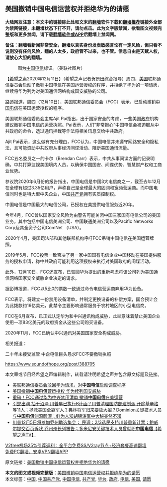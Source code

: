  <h2>美国撤销中国电信运营权并拒绝华为的请愿</h2> <p class="notice"><b>大陆网友注意：本文中的链接除此处和文末的<a href="https://github.com/bannedbook/fanqiang" >翻墙</a>软件下载和<a href="https://github.com/killgcd/justmysocks/blob/master/README.md">翻墙推荐</a>链接外全部为禁网链接，未翻墙状态下打不开，请勿点击。此为文字版禁闻，欲看图文视频完整版和更多禁闻，请下载<a href="https://github.com/bannedbook/fanqiang">翻墙软件或APP</a>后翻墙上禁闻网。</p><p>备注：翻墙看新闻非常安全，翻墙以真实身份发表敏感言论有一定风险，但只看不说则没有任何风险，翻的人太多，政府管不过来，也不管。信息自由是天赋人权，请放心大胆的翻墙。</b></p>  <div class="entry"> <figure><figcaption>图为<a href="https://www.bannedbook.org/bnews/tag/%E4%B8%AD%E5%9B%BD/" class="st_tag internal_tag" rel="tag" title="标签 中国 下的日志">中国</a><a href="https://www.bannedbook.org/bnews/tag/%E7%94%B5%E4%BF%A1/" class="st_tag internal_tag" rel="tag" title="标签 电信 下的日志">电信</a>标识。（美联社图片）</figcaption></figure> <p>【<span class='wp_keywordlink_affiliate'><a href="https://www.soundofhope.org" title="希望之声" target="_blank">希望之声</a></span>2020年12月11日】（希望之声记者贺景田综合报导）周四，<a href="https://www.bannedbook.org/bnews/tag/%e7%be%8e%e5%9b%bd/" class="st_tag internal_tag" rel="tag" title="标签 美国 下的日志">美国</a>联邦通信委员会启动了撤销<span class='wp_keywordlink_affiliate'><a href="https://www.bannedbook.org/" title="中国" target="_blank">中国</a></span>电信在美国运营授权的程序，并拒绝了<a href="https://www.bannedbook.org/bnews/tag/%e5%8d%8e%e4%b8%ba/" class="st_tag internal_tag" rel="tag" title="标签 华为 下的日志">华为</a>的一项<a href="https://www.bannedbook.org/bnews/tag/%E8%AF%B7%E6%84%BF/" class="st_tag internal_tag" rel="tag" title="标签 请愿 下的日志">请愿</a>，继续将华为列为对美国通信网络构成国安威胁的公司。</p> <p>路透报道，周四（12月10日），美国联邦通信委员会（FCC）表示，已启动撤销<a href="https://www.bannedbook.org/bnews/tag/%e4%b8%ad%e5%9b%bd%e7%94%b5%e4%bf%a1/" class="st_tag internal_tag" rel="tag" title="标签 中国电信 下的日志">中国电信</a>在美国运营授权的程序。</p> <p>美国联邦通信委员会主席Ajit Pai指出，出于国家安全的考虑，一些美国<a href="https://www.bannedbook.org/bnews/tag/%e6%94%bf%e5%ba%9c/" class="st_tag internal_tag" rel="tag" title="标签 政府 下的日志">政府</a>机构建议撤销中国电信的运营执照。Pai表示，人们“非常担心”中国电信会被迫服从中共政府的命令，透过通讯拦截等作法将相关讯息交给中共政府。</p> <p>Ajit Pai表示，这么做有充分理由，FCC认为，中国电信并未遵守网路安全和隐私法，且可能资助中共政府从事经济间谍活动、阻断美国通讯流量。</p> <p>FCC五名委员之一的卡尔（Brendan Carr）表示，中共从事间谍方面的记录明确，中共打算监视美国境内人员，以确保中国国安、间谍优势、智慧财产权和工商业优势。</p> <p>参议院2020年6月份的报告指出，中国电信是中国3大电信商之一，截至去年12月在全球有超过3.35亿用户，声称自己是全球最大的固网和宽频营运商。而中国电信同时也是特大型中央企业，中国<a href="https://www.bannedbook.org/bnews/tag/%e5%85%b1%e4%ba%a7%e5%85%9a/" class="st_tag internal_tag" rel="tag" title="标签 共产党 下的日志">共产党</a>拥有实质控制权。</p>  <p>中国电信是中国最大的电信公司，已授权在美提供电信服务近20年。</p> <p>今年4月，FCC曾以国家安全风险为由警告可能关闭中国三家国有电信公司的美国业务，其中包括中国电信美洲公司、中国联通美洲公司以及Pacific Networks Corp及其全资子公司ComNet （USA）。</p> <p>2020年4月，美国司法部和其他联邦机构呼吁FCC吊销中国电信在美国运营牌照。</p> <p>2019年5月，FCC投票一致否决了另一家中国国有电信企业中国移动在美国提供服务的授权申请，称中共政府可能利用这项授权来执行对美国政府的间谍活动。</p> <p>此外，12月10日，FCC还宣布，已驳回华为提出的重新考虑将该公司列为美国通信网络国家安全威胁企业决定的请求。</p> <p>据彭博报道，FCC以5比0的票数一致通过命令电信营运商弃用华为设备。</p>  <p>FCC表示，将建立一份禁用设备清单，并制定更换设备的补偿方案，国会预计会为此拨款约16亿美元，此禁令主要影响通常服务于农村地区的小型电信商。</p> <p>FCC在6月宣布，已正式认定华为和中兴通讯构成威胁，此举意味着禁止美国企业使用一项83亿美元的政府资金从这些公司购买设备。</p> <p>2020年11月，FCC已确认中兴通讯对美国国家安全构成威胁。</p> <p>相关报道：</p> <p>二十年未接受监管 中企电信巨头恳求FCC不要撤销执照</p> <p><a href="https://www.soundofhope.org/post/388705">https://www.soundofhope.org/post/388705</a></p>  <p>本文章或节目经希望之声编辑制作，转载请注明希望之声并包含原文标题及链接。</p> <ul class='op-related-articles' title='相关阅读'> <li><a href='https://www.bannedbook.org/bnews/worldnews/usa/20201211/1446012.html' target='_blank'>美联邦通信委员会驳回华为请求，对<b>中国电信</b>启动调查程序</a></li> <li><a href='https://www.bannedbook.org/bnews/baitai/20201211/1445797.html' target='_blank'>美国撤销<b>中国电信</b>营运授权 华为续列国安威胁</a></li> <li><a href='https://www.bannedbook.org/bnews/topimagenews/20201211/1445607.html' target='_blank'>重磅！FCC通过华为中兴禁用清单 撤销<b>中国电信</b>在美运营</a></li> <li><a href='https://www.bannedbook.org/bnews/bannedvideo/20201128/1438674.html' target='_blank'>引蛇出洞 抽干沼泽 川普早已执行B计画？川普清理国防部建制派 开除基辛格等11人；拯救美国全靠军人？弗林将军归来要放大招？Dominion关键技术人员与<b>中国电信</b>渊源颇深；鲜为人知胡锦涛军中大秘突然不知</a></li> <li><a href='https://www.bannedbook.org/bnews/cbnews/20201127/1438151.html' target='_blank'>川普12月5日将参加乔州助选集会； 民调：2/3选民支持川普重新计票；鲍威尔提交百页诉状 乔州州长列被告；多米尼安关键技术人员曾就职<b>中国电信</b>【希望之声TV】</a></li> </ul> <p class="texttj"> <a href="https://www.bannedbook.org/forum23/topic22702.html" target="_blank">V2free机场25%引荐返利：全平台免费SS/V2ray节点+经济套餐高速翻墙</a><br/> <a href="https://github.com/bannedbook/fanqiang/wiki/%E7%A6%81%E9%97%BB%E7%BD%91%E5%AE%89%E5%8D%93%E7%BF%BB%E5%A2%99%E6%96%B0%E9%97%BBAPP" target="_blank">免费PC翻墙、安卓VPN翻墙APP</a></p><p>原文链接：<a class="src_link"  href="https://www.soundofhope.org/post/452641" target="_blank">美国撤销中国电信运营权并拒绝华为的请愿</a></p><a name='sharetosocial'></a>       <div><b>本文的图文或视频完整版</b>：<a href='https://www.bannedbook.org/bnews/comments/20201212/1446022.html'>美国撤销中国电信运营权并拒绝华为的请愿</a></div>  </div><!--END ENTRY--> <div class="postfooter"> <div>本文标签：<a href="https://www.bannedbook.org/bnews/tag/%E4%B8%AD%E5%9B%BD/" rel="tag">中国</a>, <a href="https://www.bannedbook.org/bnews/tag/%e4%b8%ad%e5%9b%bd%e5%85%b1%e4%ba%a7%e5%85%9a/" rel="tag">中国共产党</a>, <a href="https://www.bannedbook.org/bnews/tag/%e4%b8%ad%e5%9b%bd%e7%94%b5%e4%bf%a1/" rel="tag">中国电信</a>, <a href="https://www.bannedbook.org/bnews/tag/%e5%85%b1%e4%ba%a7%e5%85%9a/" rel="tag">共产党</a>, <a href="https://www.bannedbook.org/bnews/tag/%e5%8d%8e%e4%b8%ba/" rel="tag">华为</a>, <a href="https://www.bannedbook.org/bnews/tag/%e6%94%bf%e5%ba%9c/" rel="tag">政府</a>, <a href="https://www.bannedbook.org/bnews/tag/%E7%94%B5%E4%BF%A1/" rel="tag">电信</a>, <a href="https://www.bannedbook.org/bnews/tag/%e7%be%8e%e5%9b%bd/" rel="tag">美国</a>, <a href="https://www.bannedbook.org/bnews/tag/%E8%AF%B7%E6%84%BF/" rel="tag">请愿</a></div>  </div><!--END POSTFOOTER--> 